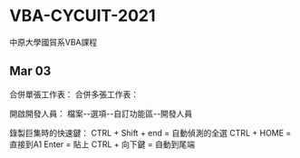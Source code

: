 # VBA-CYCUIT-2021
中原大學國貿系VBA課程


## **Mar 03**
合併單張工作表：
合併多張工作表：

開啟開發人員：
檔案--選項--自訂功能區--開發人員

錄製巨集時的快速鍵：
CTRL + Shift + end = 自動偵測的全選
CTRL + HOME = 直接到A1
Enter = 貼上
CTRL + 向下鍵 = 自動到尾端
